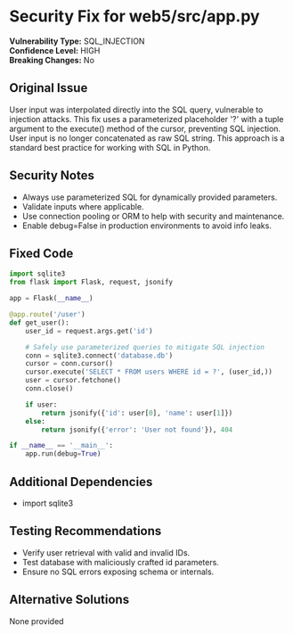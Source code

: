 # Security Fix for web5/src/app.py

**Vulnerability Type:** SQL_INJECTION  
**Confidence Level:** HIGH  
**Breaking Changes:** No

## Original Issue
User input was interpolated directly into the SQL query, vulnerable to injection attacks.
This fix uses a parameterized placeholder '?' with a tuple argument to the execute() method of the cursor, preventing SQL injection.
User input is no longer concatenated as raw SQL string.
This approach is a standard best practice for working with SQL in Python.

## Security Notes
- Always use parameterized SQL for dynamically provided parameters.
- Validate inputs where applicable.
- Use connection pooling or ORM to help with security and maintenance.
- Enable debug=False in production environments to avoid info leaks.

## Fixed Code
```py
import sqlite3
from flask import Flask, request, jsonify

app = Flask(__name__)

@app.route('/user')
def get_user():
    user_id = request.args.get('id')

    # Safely use parameterized queries to mitigate SQL injection
    conn = sqlite3.connect('database.db')
    cursor = conn.cursor()
    cursor.execute('SELECT * FROM users WHERE id = ?', (user_id,))
    user = cursor.fetchone()
    conn.close()

    if user:
        return jsonify({'id': user[0], 'name': user[1]})
    else:
        return jsonify({'error': 'User not found'}), 404

if __name__ == '__main__':
    app.run(debug=True)

```

## Additional Dependencies
- import sqlite3

## Testing Recommendations
- Verify user retrieval with valid and invalid IDs.
- Test database with maliciously crafted id parameters.
- Ensure no SQL errors exposing schema or internals.

## Alternative Solutions
None provided
